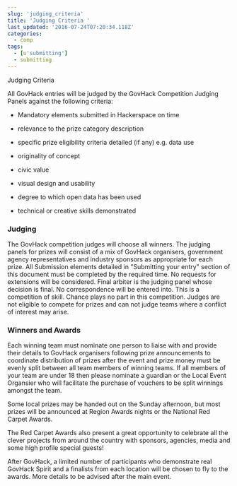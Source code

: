 ```yaml
---
slug: 'judging_criteria'
title: 'Judging Criteria '
last_updated: '2016-07-24T07:20:34.118Z'
categories:
  - comp
tags:
  - [u'submitting']
  - submitting
---
```


Judging Criteria

All GovHack entries will be judged by the GovHack Competition Judging Panels against the following criteria:

* Mandatory elements submitted in Hackerspace on time

* relevance to the prize category description 

* specific prize eligibility criteria detailed (if any) e.g. data use

* originality of concept 

* civic value 

* visual design and usability 

* degree to which open data has been used 

* technical or creative skills demonstrated 

### **Judging**

The GovHack competition judges will choose all winners. The judging panels for prizes will consist of a mix of GovHack organisers, government agency representatives and industry sponsors as appropriate for each prize. All Submission elements detailed in "Submitting your entry" section of this document must be completed by the required time. No requests for extensions will be considered. Final arbiter is the judging panel whose decision is final. No correspondence will be entered into. This is a competition of skill. Chance plays no part in this competition. Judges are not eligible to compete for prizes and can not judge teams where a conflict of interest may arise.

### **Winners and Awards**

Each winning team must nominate one person to liaise with and provide their details to GovHack organisers following prize announcements to coordinate distribution of prizes after the event and prize money must be evenly split between all team members of winning teams. If all members of your team are under 18 then please nominate a guardian or the Local Event Organsier who will facilitate the purchase of vouchers to be split winnings amongst the team.

Some local prizes may be handed out on the Sunday afternoon, but most prizes will be announced at Region Awards nights or the National  Red Carpet Awards. 

The Red Carpet Awards also present a great opportunity to celebrate all the clever projects from around the country with sponsors, agencies, media and some high profile special guests!

 After GovHack, a limited number of  participants who demonstrate real GovHack Spirit and a finalists from each location will be chosen to fly to the awards. More details to be advised after the main event.



